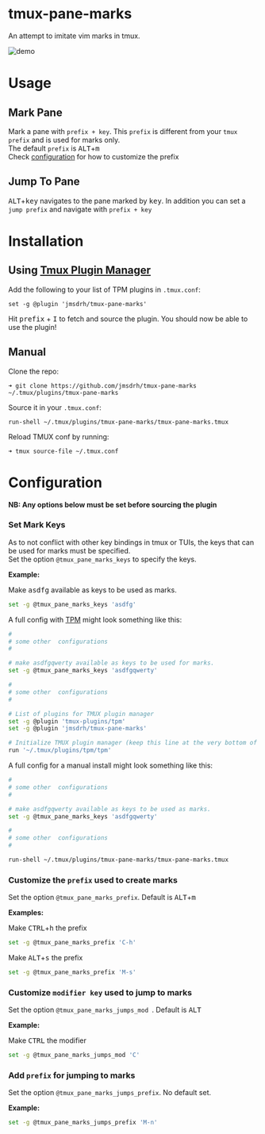 # tmux-pane-marks

An attempt to imitate vim marks in tmux.

<img alt="demo" src="https://github.com/jmsdrh/tmux-pane-marks/assets/27100342/10d0b607-cf61-4148-b5f9-91deac7ebe14" />


# Usage

## Mark Pane

Mark a pane with `prefix + key`. This `prefix` is different from your `tmux prefix` and is used for marks only.  
The default `prefix` is <kbd>ALT</kbd>+<kbd>m</kbd>  
Check [configuration](#configuration) for how to customize the prefix


## Jump To Pane

<kbd>ALT</kbd>+<kbd>key</kbd> navigates to the pane marked by <kbd>key</kbd>. In addition you can set a `jump prefix` and navigate with `prefix + key`


# Installation

## Using [Tmux Plugin Manager](https://github.com/tmux-plugins/tpm)

Add the following to your list of TPM plugins in `.tmux.conf`:

```
set -g @plugin 'jmsdrh/tmux-pane-marks'
```

Hit <kbd>prefix</kbd> + <kbd>I</kbd> to fetch and source the plugin. You should now be able to use
the plugin!

## Manual

Clone the repo:

```
➜ git clone https://github.com/jmsdrh/tmux-pane-marks ~/.tmux/plugins/tmux-pane-marks
```

Source it in your `.tmux.conf`:

```
run-shell ~/.tmux/plugins/tmux-pane-marks/tmux-pane-marks.tmux
```

Reload TMUX conf by running:

```
➜ tmux source-file ~/.tmux.conf
```


# Configuration

**NB: Any options below must be set before sourcing the plugin**

### Set Mark Keys

As to not conflict with other key bindings in tmux or TUIs, the keys that can be used for marks must be specified.  
Set the option `@tmux_pane_marks_keys` to specify the keys.

**Example:**

Make <kbd>a</kbd><kbd>s</kbd><kbd>d</kbd><kbd>f</kbd><kbd>g</kbd> available as keys to be used as marks.

```bash
set -g @tmux_pane_marks_keys 'asdfg'
```

A full config with [TPM](https://github.com/tmux-plugins/tpm) might look something like this:

```bash
#
# some other  configurations
#

# make asdfgqwerty available as keys to be used for marks.
set -g @tmux_pane_marks_keys 'asdfgqwerty'

#
# some other  configurations
#

# List of plugins for TMUX plugin manager
set -g @plugin 'tmux-plugins/tpm'
set -g @plugin 'jmsdrh/tmux-pane-marks'

# Initialize TMUX plugin manager (keep this line at the very bottom of tmux.conf)
run '~/.tmux/plugins/tpm/tpm'
```

A full config for a manual install might look something like this:

```bash
#
# some other  configurations
#

# make asdfgqwerty available as keys to be used as marks.
set -g @tmux_pane_marks_keys 'asdfgqwerty'

#
# some other  configurations
#

run-shell ~/.tmux/plugins/tmux-pane-marks/tmux-pane-marks.tmux
```


### Customize the `prefix` used to create marks

Set the option `@tmux_pane_marks_prefix`. Default is <kbd>ALT</kbd>+<kbd>m</kbd>

**Examples:**

Make <kbd>CTRL</kbd>+<kbd>h</kbd> the prefix

```bash
set -g @tmux_pane_marks_prefix 'C-h'
```

Make <kbd>ALT</kbd>+<kbd>s</kbd> the prefix

```bash
set -g @tmux_pane_marks_prefix 'M-s'
```


### Customize `modifier key` used to jump to marks

Set the option `@tmux_pane_marks_jumps_mod `. Default is <kbd>ALT</kbd>

**Example:**

Make <kbd>CTRL</kbd> the modifier

```bash
set -g @tmux_pane_marks_jumps_mod 'C'
```


### Add `prefix` for jumping to marks

Set the option `@tmux_pane_marks_jumps_prefix`. No default set.

**Example:**

```bash
set -g @tmux_pane_marks_jumps_prefix 'M-n'
```
